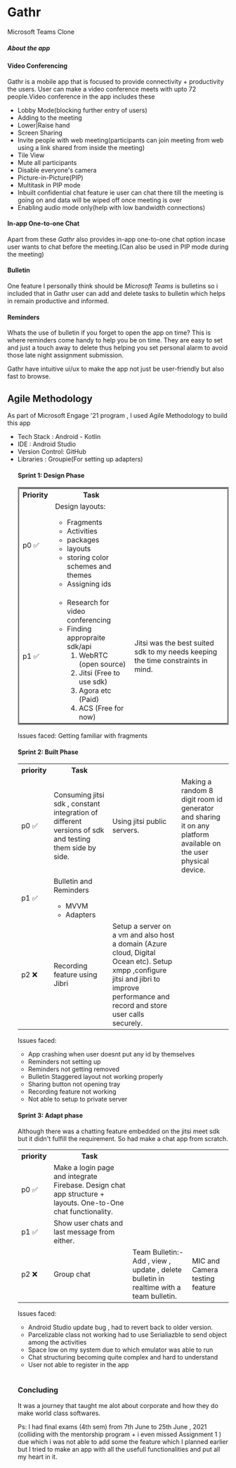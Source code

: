 <head>
    <meta charset="UTF-8">
    <meta http-equiv="X-UA-Compatible" content="IE=edge">
    <meta name="viewport" content="width=device-width, initial-scale=1.0">
</head>
<body>
    <h1>Gathr</h1>
    <p>Microsoft Teams Clone</p>
    <h5>About the app</h5>
    <h4>Video Conferencing</h4>
    <p>Gathr is a mobile app that is focused to provide connectivity + productivity the users.
        User can make a video conference meets with upto 72 people.Video conference in the app includes these</p>
        <ul>
            <li>Lobby Mode(blocking further entry of users)</li>
            <li>Adding to the meeting</li>
            <li>Lower|Raise hand</li>
            <li>Screen Sharing</li>
            <li>Invite people with web meeting(participants can join meeting from web using a link shared from inside the meeting)</li>
            <li>Tile View</li>
            <li>Mute all participants</li>
            <li>Disable everyone's camera</li>
            <li>Picture-in-Picture(PIP)</li>
            <li>Multitask in PIP mode</li>
            <li>Inbuilt confidential chat feature ie user can chat there till the meeting is going on and data will be wiped off once meeting is over</li>
            <li>Enabling audio mode only(help with low bandwidth connections)</li>
        </ul>
    <h4>In-app One-to-one Chat</h4>
    <p> Apart from these <i>Gathr</i> also provides in-app one-to-one chat option incase user wants to chat before the meeting.(Can also be used in PIP mode during the meeting)</p>
   <h4>Bulletin</h4>
    <p>One feature I personally think should be <i>Microsoft Teams</i> is bulletins so i included that in Gathr user can add and delete tasks to bulletin which helps in remain productive and informed. </p>
  <h4>Reminders</h4>
    <p>Whats the use of bulletin if you forget to open the app on time?
        This is where reminders come handy to help you be on time.
        They are easy to set and just a touch away to delete thus helping you set personal alarm to avoid those late night assignment submission.</p> 
   <p>Gathr have intuitive ui/ux to make the app not just be user-friendly but also fast to browse.</p>
   <h2>Agile Methodology</h2>
        As part of Microsoft Engage '21 program , I used Agile Methodology to build this app
    <ul><li>   Tech Stack : Android - Kotlin</li>
      <li> IDE : Android Studio</li>
      <li> Version Control: GitHub</li>
       <li>Libraries : Groupie(For setting up adapters)</li>
   <h4>Sprint 1: Design Phase</h4>
        <table style="border-style: solid;">
            <tr>
                <th>Priority</th>
                <th>Task</th>
            </tr>
            <tr>
                <td>p0 ✅</td>
                <td>
                    Design layouts: 
                    <ul>
                        <li>Fragments</li>
                        <li>Activities</li>
                        <li>packages</li>
                        <li>layouts</li>
                        <li>storing color schemes and themes</li>
                        <li>Assigning ids</li>
                    </ul>
                </td>
            </tr>
            <tr>
                <td>p1 ✅</td>
                <td>
                    <ul>
                        <li>Research for video conferencing</li>
                        <li>Finding appropraite sdk/api 
                            <ol>
                                <li>WebRTC (open source)</li>
                                <li>Jitsi (Free to use sdk)</li>
                                <li>Agora etc (Paid)</li>
                                <li>ACS (Free for now)</li>
                            </ol>
                        </li>
                    </ul>
                </td>
                <td>Jitsi was the best suited sdk to my needs keeping the time constraints in mind.</td>
            </tr>
        </table>
        <p>Issues faced: Getting familiar with fragments </p>
        
   <h4>Sprint 2: Built Phase</h4>
        <table>
            <tr>
                <th>priority</th>
                <th>Task</th>
            </tr>
            <tr>
                <td>p0 ✅</td>
                <td>Consuming jitsi sdk , constant integration of different versions of sdk and testing them side by side.</td>
                  <td>  Using jitsi public servers.</td>
                  <td>  Making a random 8 digit room id generator and sharing it on any platform available on the user physical device.</td>
                </td>
            </tr>
            <tr>
                <td>p1 ✅</td>
                <td>Bulletin and Reminders
                    <ul>
                        <li>MVVM</li>
                        <li>Adapters</li>
                    </ul>
                </td>
            </tr>
            <tr>
                <td>p2 ❌</td>
                <td>Recording feature using Jibri</td>
                <td> Setup a server on a vm and also host a domain (Azure cloud, Digital Ocean etc).
                    Setup xmpp ,configure jitsi and jibri to improve performance and record and store user calls securely.
                </td>
            </tr>
        </table>
        <p>Issues faced:  </p>
        <ul>
          <li>App crashing when user doesnt put any id by themselves</li>
          <li>Reminders not setting up</li>
          <li>Reminders not getting removed</li>
          <li>Bulletin Staggered layout not working properly</li>
          <li>Sharing button not opening tray</li>
          <li>Recording feature not working</li>
          <li>Not able to setup to private server</li>
        </ul>
   <h4>Sprint 3: Adapt phase</h4>
       Although there was a chatting feature embedded on the jitsi meet sdk but it didn't fulfill the requirement. So had make a chat app from scratch. 
        <table>
            <tr>
                <th>priority</th>
                <th>Task</th>
            </tr>
            <tr>
                <td>p0 ✅</td>
                <td>Make a login page and integrate Firebase.
                    Design chat app structure + layouts.
                    One-to-One chat functionality.
                </td>
            </tr>
            <tr>
                <td>p1 ✅</td>
                <td>
                    Show user chats and last message from either.
                </td>
            </tr>
            <tr>
                <td>p2 ❌</td>
                <td>Group chat</td>
                <td>Team Bulletin:- Add , view , update , delete bulletin in realtime with a team bulletin.</td>
                <td>MIC and Camera testing feature</td>
            </tr>
        </table>
        <p>Issues faced:  </p>
        <ul>
          <li>Android Studio update bug , had to revert back to older version.</li>
          <li>Parcelizable class not working had to use Serialiazble to send object among the activities</li>
          <li>Space low on my system due to which emulator was able to run</li>
          <li>Chat structuring becoming quite complex and hard to understand</li>
          <li>User not able to register in the app</li>
        </ul>
        <br>
   <h3>Concluding</h3>
        It was a journey that taught me alot about corporate and how they do make world class softwares.
        <br>
        <p>Ps: I had final exams (4th sem) from 7th June to 25th June , 2021 (colliding with the mentorship program + i even missed Assignment 1 ) due which i was not able to add some the feature which I planned earlier but I tried to make an app with all the usefull functionalities and put all my heart in it.</p>
</body>
</html>
